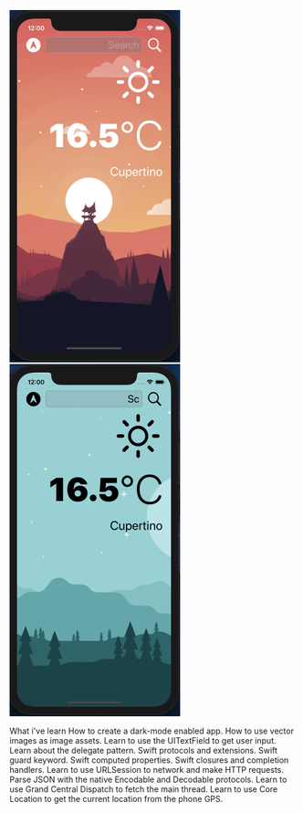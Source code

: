 ![App Brewery Banner](Documentation/1.png)
![App Brewery Banner](Documentation/2.png)

What i've learn
How to create a dark-mode enabled app.
How to use vector images as image assets.
Learn to use the UITextField to get user input.
Learn about the delegate pattern.
Swift protocols and extensions.
Swift guard keyword.
Swift computed properties.
Swift closures and completion handlers.
Learn to use URLSession to network and make HTTP requests.
Parse JSON with the native Encodable and Decodable protocols.
Learn to use Grand Central Dispatch to fetch the main thread.
Learn to use Core Location to get the current location from the phone GPS.

